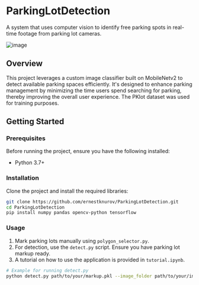 # ParkingLotDetection
A system that uses computer vision to identify free parking spots in real-time footage from parking lot cameras.

![image](https://user-images.githubusercontent.com/100434509/230745113-0bd43ab7-1209-4a3a-a5ea-0424f49a9139.png)

## Overview

This project leverages a custom image classifier built on MobileNetv2 to detect available parking spaces efficiently. It's designed to enhance parking management by minimizing the time users spend searching for parking, thereby improving the overall user experience. The PKlot dataset was used for training purposes.

## Getting Started

### Prerequisites

Before running the project, ensure you have the following installed:

- Python 3.7+

### Installation

Clone the project and install the required libraries:

```bash
git clone https://github.com/ernestknurov/ParkingLotDetection.git
cd ParkingLotDetection
pip install numpy pandas opencv-python tensorflow 
```

### Usage

1. Mark parking lots manually using `polygon_selector.py`.
2. For detection, use the `detect.py` script. Ensure you have parking lot markup ready.
3. A tutorial on how to use the application is provided in `tutorial.ipynb`.

```bash
# Example for running detect.py
python detect.py path/to/your/markup.pkl --image_folder path/to/your/images --output_path path/to/save/output.jpg --model_path path/to/your/model
```
